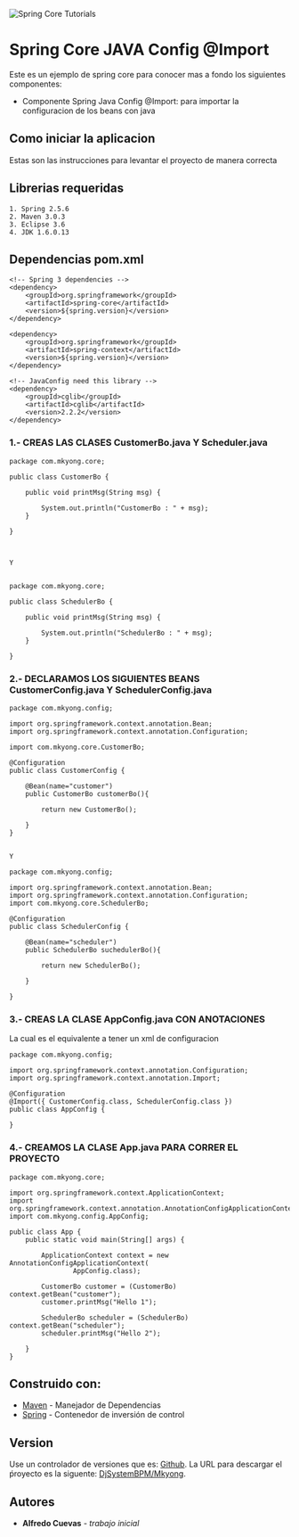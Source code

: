 ![Spring Core Tutorials](https://upload.wikimedia.org/wikipedia/en/2/20/Pivotal_Java_Spring_Logo.png)

# Spring Core JAVA Config @Import

Este es un ejemplo de spring core para conocer mas a fondo los siguientes componentes:

* Componente Spring Java Config @Import: para importar la configuracion de los beans con java


## Como iniciar la aplicacion

Estas son las instrucciones para levantar el proyecto de manera correcta

## Librerias requeridas

```
1. Spring 2.5.6
2. Maven 3.0.3
3. Eclipse 3.6
4. JDK 1.6.0.13
```

## Dependencias pom.xml

```
<!-- Spring 3 dependencies -->
<dependency>
	<groupId>org.springframework</groupId>
	<artifactId>spring-core</artifactId>
	<version>${spring.version}</version>
</dependency>

<dependency>
	<groupId>org.springframework</groupId>
	<artifactId>spring-context</artifactId>
	<version>${spring.version}</version>
</dependency>

<!-- JavaConfig need this library -->
<dependency>
	<groupId>cglib</groupId>
	<artifactId>cglib</artifactId>
	<version>2.2.2</version>
</dependency>

```


### 1.- CREAS LAS CLASES CustomerBo.java Y Scheduler.java

```
package com.mkyong.core;

public class CustomerBo {

	public void printMsg(String msg) {

		System.out.println("CustomerBo : " + msg);
	}

}



Y 


package com.mkyong.core;

public class SchedulerBo {

	public void printMsg(String msg) {

		System.out.println("SchedulerBo : " + msg);
	}

}

```


### 2.- DECLARAMOS LOS SIGUIENTES BEANS CustomerConfig.java Y SchedulerConfig.java

```
package com.mkyong.config;

import org.springframework.context.annotation.Bean;
import org.springframework.context.annotation.Configuration;

import com.mkyong.core.CustomerBo;

@Configuration
public class CustomerConfig {

	@Bean(name="customer")
	public CustomerBo customerBo(){

		return new CustomerBo();

	}
}


Y

package com.mkyong.config;

import org.springframework.context.annotation.Bean;
import org.springframework.context.annotation.Configuration;
import com.mkyong.core.SchedulerBo;

@Configuration
public class SchedulerConfig {

	@Bean(name="scheduler")
	public SchedulerBo suchedulerBo(){

		return new SchedulerBo();

	}

}

```

### 3.- CREAS LA CLASE AppConfig.java CON ANOTACIONES

La cual es el equivalente a tener un xml de configuracion

```
package com.mkyong.config;

import org.springframework.context.annotation.Configuration;
import org.springframework.context.annotation.Import;

@Configuration
@Import({ CustomerConfig.class, SchedulerConfig.class })
public class AppConfig {

}

```


### 4.- CREAMOS LA CLASE App.java PARA CORRER EL PROYECTO

```
package com.mkyong.core;

import org.springframework.context.ApplicationContext;
import org.springframework.context.annotation.AnnotationConfigApplicationContext;
import com.mkyong.config.AppConfig;

public class App {
	public static void main(String[] args) {

		ApplicationContext context = new AnnotationConfigApplicationContext(
				AppConfig.class);

		CustomerBo customer = (CustomerBo) context.getBean("customer");
		customer.printMsg("Hello 1");

		SchedulerBo scheduler = (SchedulerBo) context.getBean("scheduler");
		scheduler.printMsg("Hello 2");

	}
}

```

## Construido con:

* [Maven](https://maven.apache.org/) - Manejador de Dependencias
* [Spring](https://spring.io/) - Contenedor de inversión de control

## Version

Use un controlador de versiones que es: [Github](https://github.com). La URL para descargar el ṕroyecto es la siguente: [DjSystemBPM/Mkyong](https://github.com/DjSystemBPM/Mkyong). 

## Autores

* **Alfredo Cuevas** - *trabajo inicial*
